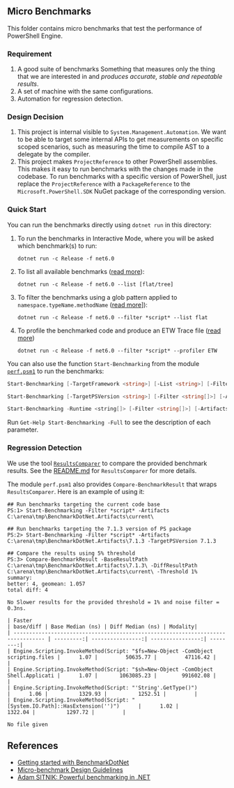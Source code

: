 ## Micro Benchmarks

This folder contains micro benchmarks that test the performance of PowerShell Engine.

### Requirement

1. A good suite of benchmarks
   Something that measures only the thing that we are interested in and _produces accurate, stable and repeatable results_.
2. A set of machine with the same configurations.
3. Automation for regression detection.

### Design Decision

1. This project is internal visible to `System.Management.Automation`.
   We want to be able to target some internal APIs to get measurements on specific scoped scenarios,
   such as measuring the time to compile AST to a delegate by the compiler.
2. This project makes `ProjectReference` to other PowerShell assemblies.
   This makes it easy to run benchmarks with the changes made in the codebase.
   To run benchmarks with a specific version of PowerShell,
   just replace the `ProjectReference` with a `PackageReference` to the `Microsoft.PowerShell.SDK` NuGet package of the corresponding version.

### Quick Start

You can run the benchmarks directly using `dotnet run` in this directory:

1. To run the benchmarks in Interactive Mode, where you will be asked which benchmark(s) to run:

   ```
   dotnet run -c Release -f net6.0
   ```

2. To list all available benchmarks ([read more](https://github.com/dotnet/performance/blob/main/docs/benchmarkdotnet.md#Listing-the-Benchmarks)):

   ```
   dotnet run -c Release -f net6.0 --list [flat/tree]
   ```

3. To filter the benchmarks using a glob pattern applied to `namespace.typeName.methodName` ([read more](https://github.com/dotnet/performance/blob/main/docs/benchmarkdotnet.md#Filtering-the-Benchmarks)]):

   ```
   dotnet run -c Release -f net6.0 --filter *script* --list flat
   ```

4. To profile the benchmarked code and produce an ETW Trace file ([read more](https://github.com/dotnet/performance/blob/main/docs/benchmarkdotnet.md#Profiling))

   ```
   dotnet run -c Release -f net6.0 --filter *script* --profiler ETW
   ```

You can also use the function `Start-Benchmarking` from the module [`perf.psm1`](../perf.psm1) to run the benchmarks:

```powershell
Start-Benchmarking [-TargetFramework <string>] [-List <string>] [-Filter <string[]>] [-Artifacts <string>] [-KeepFiles] [<CommonParameters>]

Start-Benchmarking [-TargetPSVersion <string>] [-Filter <string[]>] [-Artifacts <string>] [-KeepFiles] [<CommonParameters>]

Start-Benchmarking -Runtime <string[]> [-Filter <string[]>] [-Artifacts <string>] [-KeepFiles] [<CommonParameters>]
```

Run `Get-Help Start-Benchmarking -Full` to see the description of each parameter.

### Regression Detection

We use the tool [`ResultsComparer`](../dotnet-tools/ResultsComparer) to compare the provided benchmark results.
See the [README.md](../dotnet-tools/ResultsComparer/README.md) for `ResultsComparer` for more details.

The module `perf.psm1` also provides `Compare-BenchmarkResult` that wraps `ResultsComparer`.
Here is an example of using it:

```
## Run benchmarks targeting the current code base
PS:1> Start-Benchmarking -Filter *script* -Artifacts C:\arena\tmp\BenchmarkDotNet.Artifacts\current\

## Run benchmarks targeting the 7.1.3 version of PS package
PS:2> Start-Benchmarking -Filter *script* -Artifacts C:\arena\tmp\BenchmarkDotNet.Artifacts\7.1.3 -TargetPSVersion 7.1.3

## Compare the results using 5% threshold
PS:3> Compare-BenchmarkResult -BaseResultPath C:\arena\tmp\BenchmarkDotNet.Artifacts\7.1.3\ -DiffResultPath C:\arena\tmp\BenchmarkDotNet.Artifacts\current\ -Threshold 1%
summary:
better: 4, geomean: 1.057
total diff: 4

No Slower results for the provided threshold = 1% and noise filter = 0.3ns.

| Faster                                                                           | base/diff | Base Median (ns) | Diff Median (ns) | Modality|
| -------------------------------------------------------------------------------- | ---------:| ----------------:| ----------------:| --------:|
| Engine.Scripting.InvokeMethod(Script: "$fs=New-Object -ComObject scripting.files |      1.07 |         50635.77 |         47116.42 |         |
| Engine.Scripting.InvokeMethod(Script: "$sh=New-Object -ComObject Shell.Applicati |      1.07 |       1063085.23 |        991602.08 |         |
| Engine.Scripting.InvokeMethod(Script: "'String'.GetType()")                      |      1.06 |          1329.93 |          1252.51 |         |
| Engine.Scripting.InvokeMethod(Script: "[System.IO.Path]::HasExtension('')")      |      1.02 |          1322.04 |          1297.72 |         |

No file given
```

## References

- [Getting started with BenchmarkDotNet](https://benchmarkdotnet.org/articles/guides/getting-started.html)
- [Micro-benchmark Design Guidelines](https://github.com/dotnet/performance/blob/main/docs/microbenchmark-design-guidelines.md)
- [Adam SITNIK: Powerful benchmarking in .NET](https://www.youtube.com/watch?v=pdcrSG4tOLI&t=351s)
